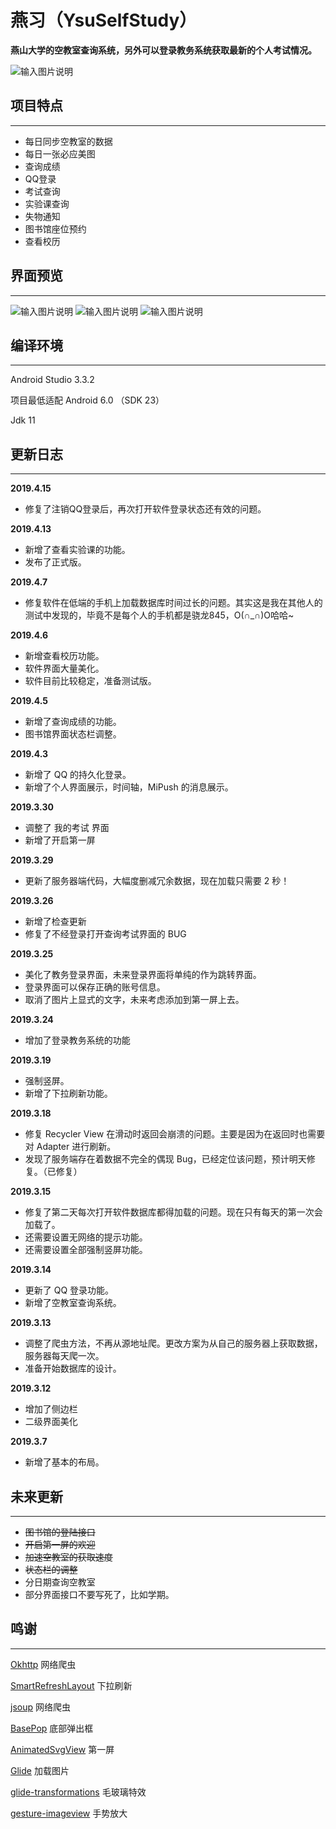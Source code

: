 # 燕习（YsuSelfStudy）

 **燕山大学的空教室查询系统，另外可以登录教务系统获取最新的个人考试情况。** 

![输入图片说明](https://images.gitee.com/uploads/images/2019/0326/093612_a38218e6_1760493.png "home_tiny.png")

## 项目特点
---
- 每日同步空教室的数据
- 每日一张必应美图
- 查询成绩
- QQ登录
- 考试查询
- 实验课查询
- 失物通知
- 图书馆座位预约
- 查看校历


## 界面预览
---
![输入图片说明](https://images.gitee.com/uploads/images/2019/0414/232302_7a769d2c_1760493.png "544484577191775cfb07ab83d4d20a2.png")
![输入图片说明](https://images.gitee.com/uploads/images/2019/0414/232240_9c8339d3_1760493.png "6c97fbc6d453d4f081a1e68697ebc0e.png")
![输入图片说明](https://images.gitee.com/uploads/images/2019/0414/232343_b63ce656_1760493.png "微信图片_20190414230758.png")

## 编译环境
---
Android Studio 3.3.2

项目最低适配 Android 6.0 （SDK 23）

Jdk 11
## 更新日志
---
**2019.4.15**
- 修复了注销QQ登录后，再次打开软件登录状态还有效的问题。

**2019.4.13**
- 新增了查看实验课的功能。
- 发布了正式版。

**2019.4.7**
- 修复软件在低端的手机上加载数据库时间过长的问题。其实这是我在其他人的测试中发现的，毕竟不是每个人的手机都是骁龙845，O(∩_∩)O哈哈~

**2019.4.6**
- 新增查看校历功能。
- 软件界面大量美化。
- 软件目前比较稳定，准备测试版。

**2019.4.5**
- 新增了查询成绩的功能。
- 图书馆界面状态栏调整。

**2019.4.3**
- 新增了 QQ 的持久化登录。
- 新增了个人界面展示，时间轴，MiPush 的消息展示。

**2019.3.30**
- 调整了 我的考试 界面
- 新增了开启第一屏

**2019.3.29**
- 更新了服务器端代码，大幅度删减冗余数据，现在加载只需要 2 秒！

 **2019.3.26** 
 - 新增了检查更新
 - 修复了不经登录打开查询考试界面的 BUG
 
 **2019.3.25** 
- 美化了教务登录界面，未来登录界面将单纯的作为跳转界面。
- 登录界面可以保存正确的账号信息。
- 取消了图片上显式的文字，未来考虑添加到第一屏上去。

 **2019.3.24** 
- 增加了登录教务系统的功能

**2019.3.19** 
- 强制竖屏。
- 新增了下拉刷新功能。

 **2019.3.18** 
- 修复 Recycler View 在滑动时返回会崩溃的问题。主要是因为在返回时也需要对 Adapter 进行刷新。
- 发现了服务端存在着数据不完全的偶现 Bug，已经定位该问题，预计明天修复。（已修复）

**2019.3.15** 
- 修复了第二天每次打开软件数据库都得加载的问题。现在只有每天的第一次会加载了。
- 还需要设置无网络的提示功能。
- 还需要设置全部强制竖屏功能。

 **2019.3.14** 
- 更新了 QQ 登录功能。
- 新增了空教室查询系统。

 **2019.3.13** 
- 调整了爬虫方法，不再从源地址爬。更改方案为从自己的服务器上获取数据，服务器每天爬一次。
- 准备开始数据库的设计。

**2019.3.12**
- 增加了侧边栏
- 二级界面美化

 **2019.3.7** 
- 新增了基本的布局。

## 未来更新
---
* ~~图书馆的登陆接口~~
* ~~开启第一屏的欢迎~~
* ~~加速空教室的获取速度~~
* ~~状态栏的调整~~
* 分日期查询空教室
* 部分界面接口不要写死了，比如学期。

## 鸣谢
---
[Okhttp](https://github.com/square/okhttp) 网络爬虫

[SmartRefreshLayout](https://github.com/scwang90/SmartRefreshLayout) 下拉刷新

[jsoup](https://github.com/jhy/jsoup) 网络爬虫

[BasePop](https://github.com/razerdp/BasePopup) 底部弹出框

[AnimatedSvgView](https://github.com/jaredrummler/AnimatedSvgView) 第一屏

[Glide](https://github.com/bumptech/glide) 加载图片

[glide-transformations](https://github.com/wasabeef/glide-transformations) 毛玻璃特效

[gesture-imageview](https://github.com/jasonpolites/gesture-imageview) 手势放大
